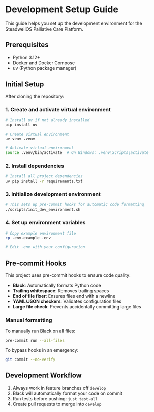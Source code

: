 # Development Setup Guide

This guide helps you set up the development environment for the SteadwellOS Palliative Care Platform.

## Prerequisites

- Python 3.12+
- Docker and Docker Compose
- uv (Python package manager)

## Initial Setup

After cloning the repository:

### 1. Create and activate virtual environment

```bash
# Install uv if not already installed
pip install uv

# Create virtual environment
uv venv .venv

# Activate virtual environment
source .venv/bin/activate  # On Windows: .venv\Scripts\activate
```

### 2. Install dependencies

```bash
# Install all project dependencies
uv pip install -r requirements.txt
```

### 3. Initialize development environment

```bash
# This sets up pre-commit hooks for automatic code formatting
./scripts/init_dev_environment.sh
```

### 4. Set up environment variables

```bash
# Copy example environment file
cp .env.example .env

# Edit .env with your configuration
```

## Pre-commit Hooks

This project uses pre-commit hooks to ensure code quality:

- **Black**: Automatically formats Python code
- **Trailing whitespace**: Removes trailing spaces
- **End of file fixer**: Ensures files end with a newline
- **YAML/JSON checkers**: Validates configuration files
- **Large file check**: Prevents accidentally committing large files

### Manual formatting

To manually run Black on all files:
```bash
pre-commit run --all-files
```

To bypass hooks in an emergency:
```bash
git commit --no-verify
```

## Development Workflow

1. Always work in feature branches off `develop`
2. Black will automatically format your code on commit
3. Run tests before pushing: `just test-all`
4. Create pull requests to merge into `develop`
